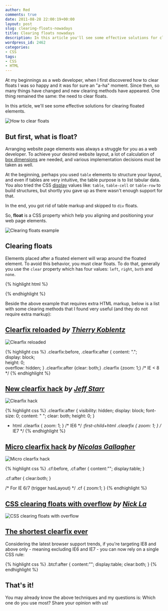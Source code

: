 ```yaml
---
author: Red
comments: true
date: 2011-08-28 22:00:19+00:00
layout: post
slug: clearing-floats-nowadays
title: Clearing floats nowadays
description: In this article you'll see some effective solutions for clearing CSS floated elements.
wordpress_id: 2462
categories:
- CSS
tags:
- CSS
- HTML
---
```


At my beginnings as a web developer, when I first discovered how to clear floats I was so happy and it was for sure an "a-ha" moment. Since then, so many things have changed and new clearing methods have appeared. One thing remained the same: the need to clear floats.

In this article, we'll see some effective solutions for clearing floated elements.

![How to clear floats](/wp-content/uploads/2011/08/clearing-floats.png)

<!-- more -->

## But first, what is float?

Arranging website page elements was always a struggle for you as a web developer. To achieve your desired website layout, a lot of calculation of [box dimensions](http://www.w3.org/TR/CSS21/box.html#box-dimensions) are needed, and various implementation decisions must be taken as well.

At the beginning, perhaps you used `table` elements to structure your layout, and even if tables are very intuitive, the table purpose is to list tabular data. You also tried the CSS [display](http://www.w3.org/TR/CSS2/visuren.html#display-prop)  values like: `table`, `table-cell` or  `table-row` to build structures, but shortly you gave up as there wasn't enough support for that.

In the end, you got rid of table markup and skipped to `div` floats.

So, **float** is a CSS property which help you aligning and positioning your web page elements.

![Clearing floats example](/wp-content/uploads/2011/08/clearing-floats-simple-example.png)

## Clearing floats

Elements placed after a floated element will wrap around the floated element. To avoid this behavior, you must clear floats. To do that, generally you use the `clear` property which has four values: `left`, `right`, `both` and `none`.

{% highlight html %}
<div style="float:left"></div>
<div style="float:right"></div>
<div style="clear:both"></div>
{% endhighlight %}

Beside the above example that requires extra HTML markup, below is a list with some clearing methods that I found very useful (and they do not require extra markup):

## [Clearfix reloaded](http://www.yuiblog.com/blog/2010/09/27/clearfix-reloaded-overflowhidden-demystified/) _by [Thierry Koblentz](http://www.tjkdesign.com/)_

![Clearfix reloaded](/wp-content/uploads/2011/08/clearfix-reloaded.png)

{% highlight css %}
.clearfix:before,
.clearfix:after 
{
  content: ".";    
  display: block;    
  height: 0;    
  overflow: hidden; 
}
.clearfix:after {clear: both;}
.clearfix {zoom: 1;} /* IE < 8 */
{% endhighlight %}


## [New clearfix hack](http://perishablepress.com/press/2009/12/06/new-clearfix-hack/) _by [Jeff Starr](http://perishablepress.com/)_

![Clearfix hack](/wp-content/uploads/2011/08/new-clearfix-hack.png)

{% highlight css %}
.clearfix:after 
{
  visibility: hidden;
  display: block;
  font-size: 0;
  content: " ";
  clear: both;
  height: 0;
}

* html .clearfix             { zoom: 1; } /* IE6 */
*:first-child+html .clearfix { zoom: 1; } /* IE7 */
{% endhighlight %}

## [Micro clearfix hack](http://nicolasgallagher.com/micro-clearfix-hack/) _by [Nicolas Gallagher](http://nicolasgallagher.com/)_

![Micro clearfix hack](/wp-content/uploads/2011/08/micro-clearfix.png)

{% highlight css %}
.cf:before,
.cf:after 
{
  content:"";
  display:table;
}

.cf:after 
{
  clear:both;
}

/* For IE 6/7 (trigger hasLayout) */
.cf 
{
  zoom:1;
}
{% endhighlight %}

## [CSS clearing floats with overflow](http://webdesignerwall.com/tutorials/css-clearing-floats-with-overflow) _by [Nick La](http://webdesignerwall.com/)_

![CSS clearing floats with overflow](/wp-content/uploads/2011/08/clear-overflow.png)

## [The shortest clearfix ever](http://www.cssmojo.com/latest_new_clearfix_so_far/)
Considering the latest browser support trends, if you're targeting IE8 and above only - meaning excluding IE6 and IE7 -  you can now rely on a single CSS rule:

{% highlight css %}
.btcf:after {
    content:"";
    display:table;
    clear:both;
}
{% endhighlight %}

## That's it!

You may already know the above techniques and my questions is: Which one do you use most? Share your opinion with us!